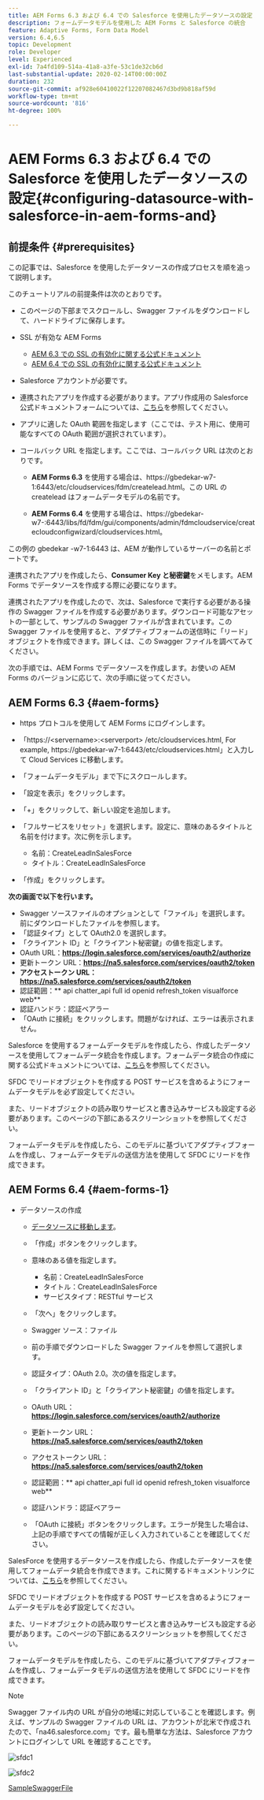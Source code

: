 ```yaml
---
title: AEM Forms 6.3 および 6.4 での Salesforce を使用したデータソースの設定
description: フォームデータモデルを使用した AEM Forms と Salesforce の統合
feature: Adaptive Forms, Form Data Model
version: 6.4,6.5
topic: Development
role: Developer
level: Experienced
exl-id: 7a4fd109-514a-41a8-a3fe-53c1de32cb6d
last-substantial-update: 2020-02-14T00:00:00Z
duration: 232
source-git-commit: af928e60410022f12207082467d3bd9b818af59d
workflow-type: tm+mt
source-wordcount: '816'
ht-degree: 100%

---
```


# AEM Forms 6.3 および 6.4 での Salesforce を使用したデータソースの設定{#configuring-datasource-with-salesforce-in-aem-forms-and}

## 前提条件 {#prerequisites}

この記事では、Salesforce を使用したデータソースの作成プロセスを順を追って説明します。

このチュートリアルの前提条件は次のとおりです。

* このページの下部までスクロールし、Swagger ファイルをダウンロードして、ハードドライブに保存します。
* SSL が有効な AEM Forms

   * [AEM 6.3 での SSL の有効化に関する公式ドキュメント](https://helpx.adobe.com/jp/experience-manager/6-3/sites/administering/using/ssl-by-default.html)
   * [AEM 6.4 での SSL の有効化に関する公式ドキュメント](https://helpx.adobe.com/jp/experience-manager/6-4/sites/administering/using/ssl-by-default.html)

* Salesforce アカウントが必要です。
* 連携されたアプリを作成する必要があります。アプリ作成用の Salesforce 公式ドキュメントフォームについては、[こちら](https://help.salesforce.com/articleView?id=connected_app_create.htm&amp;type=0)を参照してください。
* アプリに適した OAuth 範囲を指定します（ここでは、テスト用に、使用可能なすべての OAuth 範囲が選択されています）。
* コールバック URL を指定します。ここでは、コールバック URL は次のとおりです。

   * **AEM Forms 6.3** を使用する場合は、https://gbedekar-w7-1:6443/etc/cloudservices/fdm/createlead.html。この URL の createlead はフォームデータモデルの名前です。

   * **AEM Forms 6.4** を使用する場合は、https://gbedekar-w7-:6443/libs/fd/fdm/gui/components/admin/fdmcloudservice/createcloudconfigwizard/cloudservices.html。

この例の gbedekar -w7-1:6443 は、AEM が動作しているサーバーの名前とポートです。

連携されたアプリを作成したら、**Consumer Key と秘密鍵**&#x200B;をメモします。AEM Forms でデータソースを作成する際に必要になります。

連携されたアプリを作成したので、次は、Salesforce で実行する必要がある操作の Swagger ファイルを作成する必要があります。ダウンロード可能なアセットの一部として、サンプルの Swagger ファイルが含まれています。この Swagger ファイルを使用すると、アダプティブフォームの送信時に「リード」オブジェクトを作成できます。詳しくは、この Swagger ファイルを調べてみてください。

次の手順では、AEM Forms でデータソースを作成します。お使いの AEM Forms のバージョンに応じて、次の手順に従ってください。

## AEM Forms 6.3 {#aem-forms}

* https プロトコルを使用して AEM Forms にログインします。
* 「https://&lt;servername>:&lt;serverport> /etc/cloudservices.html, For example, https://gbedekar-w7-1:6443/etc/cloudservices.html」と入力して Cloud Services に移動します。
* 「フォームデータモデル」まで下にスクロールします。
* 「設定を表示」をクリックします。
* 「+」をクリックして、新しい設定を追加します。
* 「フルサービスをリセット」を選択します。設定に、意味のあるタイトルと名前を付けます。次に例を示します。

   * 名前：CreateLeadInSalesForce
   * タイトル：CreateLeadInSalesForce

* 「作成」をクリックします。

**次の画面で以下を行います。**

* Swagger ソースファイルのオプションとして「ファイル」を選択します。前にダウンロードしたファイルを参照します。
* 「認証タイプ」として OAuth2.0 を選択します。
* 「クライアント ID」と「クライアント秘密鍵」の値を指定します。
* OAuth URL：**https://login.salesforce.com/services/oauth2/authorize**
* 更新トークン URL：**https://na5.salesforce.com/services/oauth2/token**
* **アクセストークン URL：https://na5.salesforce.com/services/oauth2/token**
* 認証範囲：** api chatter_api full id openid refresh_token visualforce web**
* 認証ハンドラ：認証ベアラー
* 「OAuth に接続」をクリックします。問題がなければ、エラーは表示されません。

Salesforce を使用するフォームデータモデルを作成したら、作成したデータソースを使用してフォームデータ統合を作成します。フォームデータ統合の作成に関する公式ドキュメントについては、[こちら](https://helpx.adobe.com/jp/aem-forms/6-3/data-integration.html)を参照してください。

SFDC でリードオブジェクトを作成する POST サービスを含めるようにフォームデータモデルを必ず設定してください。

また、リードオブジェクトの読み取りサービスと書き込みサービスも設定する必要があります。このページの下部にあるスクリーンショットを参照してください。

フォームデータモデルを作成したら、このモデルに基づいてアダプティブフォームを作成し、フォームデータモデルの送信方法を使用して SFDC にリードを作成できます。

## AEM Forms 6.4 {#aem-forms-1}

* データソースの作成

   * [データソースに移動します](http://localhost:4502/libs/fd/fdm/gui/components/admin/fdmcloudservice/fdm.html/conf/global)。

   * 「作成」ボタンをクリックします。
   * 意味のある値を指定します。

      * 名前：CreateLeadInSalesForce
      * タイトル：CreateLeadInSalesForce
      * サービスタイプ：RESTful サービス

   * 「次へ」をクリックします。
   * Swagger ソース：ファイル
   * 前の手順でダウンロードした Swagger ファイルを参照して選択します。
   * 認証タイプ：OAuth 2.0。次の値を指定します。
   * 「クライアント ID」と「クライアント秘密鍵」の値を指定します。
   * OAuth URL：**https://login.salesforce.com/services/oauth2/authorize**
   * 更新トークン URL：**https://na5.salesforce.com/services/oauth2/token**
   * アクセストークン URL：**https://na5.salesforce.com/services/oauth2/token**
   * 認証範囲：** api chatter_api full id openid refresh_token visualforce web**
   * 認証ハンドラ：認証ベアラー
   * 「OAuth に接続」ボタンをクリックします。エラーが発生した場合は、上記の手順ですべての情報が正しく入力されていることを確認してください。

SalesForce を使用するデータソースを作成したら、作成したデータソースを使用してフォームデータ統合を作成できます。これに関するドキュメントリンクについては、[こちら](https://helpx.adobe.com/jp/experience-manager/6-4/forms/using/create-form-data-models.html)を参照してください。

SFDC でリードオブジェクトを作成する POST サービスを含めるようにフォームデータモデルを必ず設定してください。

また、リードオブジェクトの読み取りサービスと書き込みサービスも設定する必要があります。このページの下部にあるスクリーンショットを参照してください。

フォームデータモデルを作成したら、このモデルに基づいてアダプティブフォームを作成し、フォームデータモデルの送信方法を使用して SFDC にリードを作成できます。

>[!NOTE]
>
>Swagger ファイル内の URL が自分の地域に対応していることを確認します。例えば、サンプルの Swagger ファイルの URL は、アカウントが北米で作成されたので、「na46.salesforce.com」です。最も簡単な方法は、Salesforce アカウントにログインして URL を確認することです。

![sfdc1](assets/sfdc1.gif)

![sfdc2](assets/sfdc2.png)

[SampleSwaggerFile](assets/swagger-sales-force-lead.json)

